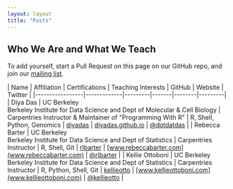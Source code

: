 ```yaml
---
layout: layout
title: "Posts"
---
```



<section class="content">

Who We Are and What We Teach
===============

To add yourself, start a Pull Request on this page on our GitHub repo, and join our [mailing list](https://groups.google.com/a/lists.berkeley.edu/forum/#!forum/carpentries-club).

| Name            | Affiliation | Certifications | Teaching Interests | GitHub | Website | Twitter |
|-----------------|-------------|---------|-------|--------|---------|
| Diya Das        | UC Berkeley <br> Berkeley Institute for Data Science and Dept of Molecular & Cell Biology | Carpentries Instructor & Maintainer of "Programming With R" | R, Shell, Python, Genomics | [diyadas](https://github.com/diyadas) | [diyadas.github.io](https://diyadas.github.io) | [@dotdatdas](https://twitter.com/dotdatdas) |
| Rebecca Barter  | UC Berkeley <br> Berkeley Institute for Data Science and Dept of Statistics | Carpentries Instructor | R, Shell, Git | [rlbarter](https://github.com/rlbarter) | [www.rebeccabarter.com](www.rebeccabarter.com) | [@rlbarter](https://twitter.com/rlbarter) |
| Kellie Ottoboni  | UC Berkeley <br> Berkeley Institute for Data Science and Dept of Statistics | Carpentries Instructor | R, Python, Shell, Git | [kellieotto](https://github.com/kellieotto) | [www.kellieottoboni.com](www.kellieottoboni.com) | [@kellieotto](https://twitter.com/kellieotto) |
